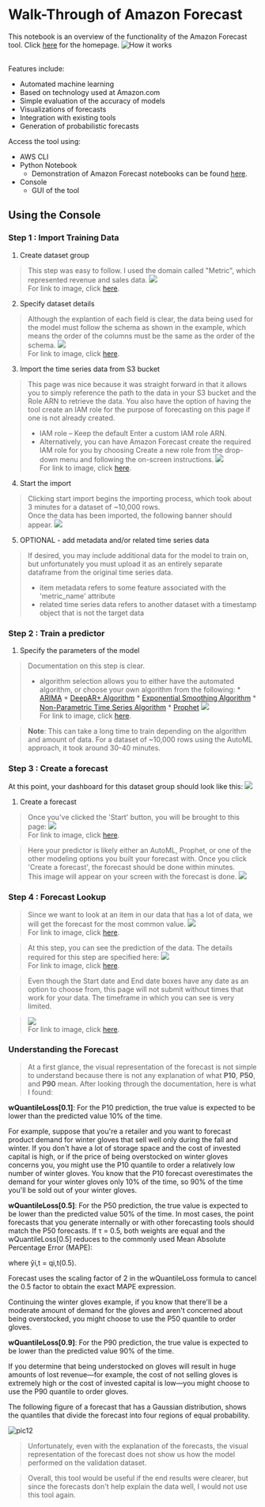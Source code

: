 
# Walk-Through of Amazon Forecast
This notebook is an overview of the functionality of the Amazon Forecast tool. Click [here](https://aws.amazon.com/forecast/) for the homepage. 
![How it works](https://d1.awsstatic.com/r2018/r/seer/diagrams/Seer_HowitWorks_Final.44b02658b17d05e9242b450b220f6e0ca4065638.png)

<br> Features include:
* Automated machine learning
* Based on technology used at Amazon.com
* Simple evaluation of the accuracy of models
* Visualizations of forecasts
* Integration with existing tools
* Generation of probabilistic forecasts

Access the tool using:
* AWS CLI
* Python Notebook
    * Demonstration of Amazon Forecast notebooks can be found [here](https://github.com/aws-samples/amazon-forecast-samples).
* Console
    * GUI of the tool

## Using the Console

### Step 1 : Import Training Data
1. Create dataset group
> This step was easy to follow. I used the domain called "Metric", which represented revenue and sales data.
![](https://raw.githubusercontent.com/ereppond/AWS_Forecast_Review/master/pictures/dataset_group.PNG)<br>
For link to image, click [here](https://github.com/ereppond/AWS_Forecast_Review/blob/master/pictures/dataset_group.PNG).

2. Specify dataset details
> Although the explantion of each field is clear, the data being used for the model must follow the schema as shown in the example, which means the order of the columns must be the same as the order of the schema.
![](https://raw.githubusercontent.com/ereppond/AWS_Forecast_Review/master/pictures/dataset_details.PNG)<br>
For link to image, click [here](https://github.com/ereppond/AWS_Forecast_Review/blob/master/pictures/dataset_details.PNG).

3. Import the time series data from S3 bucket
> This page was nice because it was straight forward in that it allows you to simply reference the path to the data in your S3 bucket and the Role ARN to retrieve the data. You also have the option of having the tool create an IAM role for the purpose of forecasting on this page if one is not already created. 
> * IAM role – Keep the default Enter a custom IAM role ARN.
> * Alternatively, you can have Amazon Forecast create the required IAM role for you by choosing Create a new role from the drop-down menu and following the on-screen instructions.
![](https://raw.githubusercontent.com/ereppond/AWS_Forecast_Review/master/pictures/import_time_series_data.PNG)<br>
For link to image, click [here](https://github.com/ereppond/AWS_Forecast_Review/blob/master/pictures/import_time_series_data.PNG).

4. Start the import
> Clicking start import begins the importing process, which took about 3 minutes for a dataset of ~10,000 rows. 
<br> Once the data has been imported, the following banner should appear. ![](https://docs.aws.amazon.com/forecast/latest/dg/images/gs-step1-imported-banner.png)


5. OPTIONAL - add metadata and/or related time series data
> If desired, you may include additional data for the model to train on, but unfortunately you must upload it as an entirely separate dataframe from the original time series data. <br>
> * item metadata refers to some feature associated with the 'metric_name' attribute
> * related time series data refers to another dataset with a timestamp object that is not the target data

### Step 2 : Train a predictor

1. Specify the parameters of the model
> Documentation on this step is clear. 
> * algorithm selection allows you to either have the automated algorithm, or choose your own algorithm from the following: 
     * [ARIMA](https://docs.aws.amazon.com/forecast/latest/dg/aws-forecast-recipe-arima.html)
     * [DeepAR+ Algorithm](https://docs.aws.amazon.com/forecast/latest/dg/aws-forecast-recipe-deeparplus.html)
     * [Exponential Smoothing Algorithm](https://docs.aws.amazon.com/forecast/latest/dg/aws-forecast-recipe-ets.html)
     * [Non-Parametric Time Series Algorithm](https://docs.aws.amazon.com/forecast/latest/dg/aws-forecast-recipe-npts.html)
     * [Prophet](https://docs.aws.amazon.com/forecast/latest/dg/aws-forecast-recipe-prophet.html)
![](https://raw.githubusercontent.com/ereppond/AWS_Forecast_Review/master/pictures/train_predictor.PNG)<br>
For link to image, click [here](https://github.com/ereppond/AWS_Forecast_Review/blob/master/pictures/train_predictor.PNG).

> **Note**: This can take a long time to train depending on the algorithm and amount of data. For a dataset of ~10,000 rows using the AutoML approach, it took around 30-40 minutes. 

### Step 3 : Create a forecast

At this point, your dashboard for this dataset group should look like this: ![](https://docs.aws.amazon.com/forecast/latest/dg/images/gs-step3-trained.png)

1. Create a forecast
> Once you've clicked the 'Start' button, you will be brought to this page:
![](https://raw.githubusercontent.com/ereppond/AWS_Forecast_Review/master/pictures/forecast_details.PNG)<br>
For link to image, click [here](https://github.com/ereppond/AWS_Forecast_Review/blob/master/pictures/forecast_details.PNG).


> Here your predictor is likely either an AutoML, Prophet, or one of the other modeling options you built your forecast with. Once you click 'Create a forecast', the forecast should be done within minutes. <br> This image will appear on your screen with the forecast is done. ![](https://docs.aws.amazon.com/forecast/latest/dg/images/gs-step3-created-banner.png)

### Step 4 : Forecast Lookup
> Since we want to look at an item in our data that has a lot of data, we will get the forecast for the most common value. 
![](https://raw.githubusercontent.com/ereppond/AWS_Forecast_Review/master/pictures/value_counts.PNG)<br>
For link to image, click [here](https://github.com/ereppond/AWS_Forecast_Review/blob/master/pictures/value_counts.PNG).

> At this step, you can see the prediction of the data. The details required for this step are specified here: ![](https://raw.githubusercontent.com/ereppond/AWS_Forecast_Review/master/pictures/forecast_lookup_details.PNG)<br>
For link to image, click [here](https://github.com/ereppond/AWS_Forecast_Review/blob/master/pictures/forecast_lookup_details.PNG).

> Even though the Start date and End date boxes have any date as an option to choose from, this page will not submit without times that work for your data. The timeframe in which you can see is very limited. 

> ![](https://raw.githubusercontent.com/ereppond/AWS_Forecast_Review/master/pictures/forecast_visuals.PNG)<br>
For link to image, click [here](https://github.com/ereppond/AWS_Forecast_Review/blob/master/pictures/forecast_visuals.PNG).

### Understanding the Forecast
> At a first glance, the visual representation of the forecast is not simple to understand because there is not any explanation of what **P10**, **P50**, and **P90** mean. After looking through the documentation, here is what I found: 


**wQuantileLoss[0.1]**: For the P10 prediction, the true value is expected to be lower than the predicted value 10% of the time.

For example, suppose that you're a retailer and you want to forecast product demand for winter gloves that sell well only during the fall and winter. If you don't have a lot of storage space and the cost of invested capital is high, or if the price of being overstocked on winter gloves concerns you, you might use the P10 quantile to order a relatively low number of winter gloves. You know that the P10 forecast overestimates the demand for your winter gloves only 10% of the time, so 90% of the time you'll be sold out of your winter gloves.

**wQuantileLoss[0.5]**: For the P50 prediction, the true value is expected to be lower than the predicted value 50% of the time. In most cases, the point forecasts that you generate internally or with other forecasting tools should match the P50 forecasts. If τ = 0.5, both weights are equal and the wQuantileLoss[0.5] reduces to the commonly used Mean Absolute Percentage Error (MAPE):


where ŷi,t = qi,t(0.5).

Forecast uses the scaling factor of 2 in the wQuantileLoss formula to cancel the 0.5 factor to obtain the exact MAPE expression.

Continuing the winter gloves example, if you know that there'll be a moderate amount of demand for the gloves and aren't concerned about being overstocked, you might choose to use the P50 quantile to order gloves.

**wQuantileLoss[0.9]**: For the P90 prediction, the true value is expected to be lower than the predicted value 90% of the time.

If you determine that being understocked on gloves will result in huge amounts of lost revenue—for example, the cost of not selling gloves is extremely high or the cost of invested capital is low—you might choose to use the P90 quantile to order gloves.

The following figure of a forecast that has a Gaussian distribution, shows the quantiles that divide the forecast into four regions of equal probability.

![pic12](https://docs.aws.amazon.com/forecast/latest/dg/images/metrics-gaussian.png)

> Unfortunately, even with the explanation of the forecasts, the visual representation of the forecast does not show us how the model performed on the validation dataset. 

> Overall, this tool would be useful if the end results were clearer, but since the forecasts don't help explain the data well, I would not use this tool again. 


